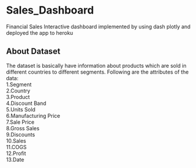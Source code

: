 # Sales_Dashboard
Financial Sales Interactive dashboard implemented by using dash plotly and deployed the app to heroku 

## About Dataset

The dataset is basically have information about products which are sold in different countries to different segments.
Following are the attributes of the data:  
   	1.Segment  
   	2.Country  
   	3.Product  
   	4.Discount Band  
   	5.Units Sold  
   	6.Manufacturing Price  
   	7.Sale Price  
   	8.Gross Sales  
   	9.Discounts  
   	10.Sales  
   	11.COGS  
   	12.Profit  
   	13.Date  
   
   
  

